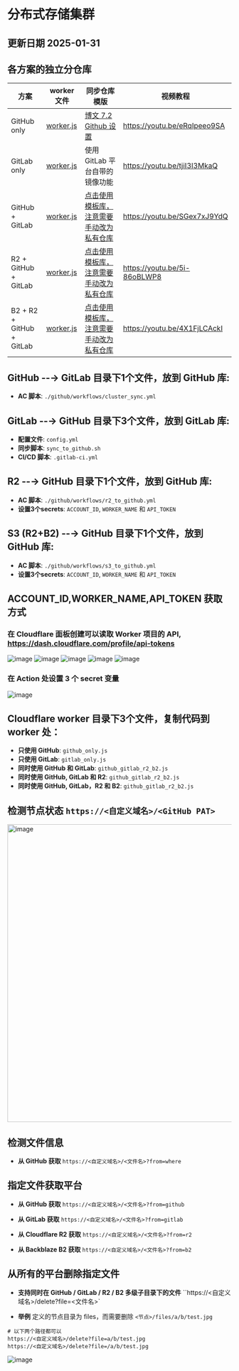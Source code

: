 # 分布式存储集群

## 更新日期 2025-01-31

## 各方案的独立分仓库
| 方案 | worker 文件 | 同步仓库模版 | 视频教程 |
| --- |--- |--- |--- |
| GitHub only | [worker.js](https://raw.githubusercontent.com/fscarmen2/pic-hosting-cluster/refs/heads/main/cloudflare_worker/github_only.js) | [博文 7.2 Github 设置](https://www.fscarmen.com/2024/10/blog-post.html) | https://youtu.be/eRqIpeeo9SA |
| GitLab only |[worker.js](https://raw.githubusercontent.com/fscarmen2/pic-hosting-cluster/refs/heads/main/cloudflare_worker/gitlab_only.js) | 使用 GitLab 平台自带的镜像功能 | https://youtu.be/tjiI3I3MkaQ |
| GitHub + GitLab | [worker.js](https://raw.githubusercontent.com/fscarmen2/pic-hosting-cluster/refs/heads/main/cloudflare_worker/github_gitlab_r2_b2.js) | [点击使用模板库，注意需要手动改为私有仓库](https://github.com/new?template_name=files-hosting-template-1&template_owner=fscarmen2) | https://youtu.be/SGex7xJ9YdQ |
| R2 + GitHub + GitLab | [worker.js](https://raw.githubusercontent.com/fscarmen2/pic-hosting-cluster/refs/heads/main/cloudflare_worker/github_gitlab_r2_b2.js) | [点击使用模板库，注意需要手动改为私有仓库](https://github.com/new?template_name=files-hosting-template-2&template_owner=fscarmen2) | https://youtu.be/5i-86oBLWP8 |
| B2 + R2 + GitHub + GitLab | [worker.js](https://raw.githubusercontent.com/fscarmen2/pic-hosting-cluster/refs/heads/main/cloudflare_worker/github_gitlab_r2_b2.js) | [点击使用模板库，注意需要手动改为私有仓库](https://github.com/new?template_name=files-hosting-template-2&template_owner=fscarmen2) | https://youtu.be/4X1FjLCAckI |

## GitHub --→ GitLab 目录下1个文件，放到 GitHub 库: 
- **AC 脚本**: `./github/workflows/cluster_sync.yml`

## GitLab --→ GitHub 目录下3个文件，放到 GitLab 库: 
- **配置文件**: `config.yml`
- **同步脚本**: `sync_to_github.sh`
- **CI/CD 脚本**: `.gitlab-ci.yml`

## R2 --→ GitHub 目录下1个文件，放到 GitHub 库: 
- **AC 脚本**: `./github/workflows/r2_to_github.yml`
- **设置3个secrets**: `ACCOUNT_ID`, `WORKER_NAME` 和 `API_TOKEN`

## S3 (R2+B2) --→ GitHub 目录下1个文件，放到 GitHub 库: 
- **AC 脚本**: `./github/workflows/s3_to_github.yml`
- **设置3个secrets**: `ACCOUNT_ID`, `WORKER_NAME` 和 `API_TOKEN`

## ACCOUNT_ID,WORKER_NAME,API_TOKEN 获取方式

### 在 Cloudflare 面板创建可以读取 Worker 项目的 API, https://dash.cloudflare.com/profile/api-tokens

![image](https://github.com/user-attachments/assets/9e49b29a-54ae-46f0-aeda-28d95f4a9041)
![image](https://github.com/user-attachments/assets/11dceb4b-ab2e-41a8-b8e4-7317bcf4b50f)
![image](https://github.com/user-attachments/assets/b1e6f1c3-3d8d-4ba3-8d98-35ab4f061b14)
![image](https://github.com/user-attachments/assets/81e66642-cd5c-43d3-bb72-7fecf24e16a3)
![image](https://github.com/user-attachments/assets/3c832e81-bfc6-480d-939c-1d0731a07c17)

### 在 Action 处设置 3 个 secret 变量

![image](https://github.com/user-attachments/assets/25b8d0fa-8302-4cb9-a6db-83e449e9664c)

## Cloudflare worker 目录下3个文件，复制代码到 worker 处：
- **只使用 GitHub**: `github_only.js`
- **只使用 GitLab**: `gitlab_only.js`
- **同时使用 GitHub 和 GitLab**: `github_gitlab_r2_b2.js`
- **同时使用 GitHub, GitLab 和 R2**: `github_gitlab_r2_b2.js`
- **同时使用 GitHub, GitLab，R2 和 B2**: `github_gitlab_r2_b2.js`

## 检测节点状态 `https://<自定义域名>/<GitHub PAT>`

<img width="670" alt="image" src="https://github.com/user-attachments/assets/7a518dfc-7c56-4c30-bd23-d2766f39a3a8">

## 检测文件信息
- **从 GitHub 获取** `https://<自定义域名>/<文件名>?from=where`

## 指定文件获取平台
- **从 GitHub 获取** `https://<自定义域名>/<文件名>?from=github`

- **从 GitLab 获取** `https://<自定义域名>/<文件名>?from=gitlab`

- **从 Cloudflare R2 获取** `https://<自定义域名>/<文件名>?from=r2`

- **从 Backblaze B2 获取** `https://<自定义域名>/<文件名>?from=b2`

## 从所有的平台删除指定文件

- **支持同时在 GitHub / GitLab / R2 / B2 多级子目录下的文件** ``https://<自定义域名>/delete?file=<文件名>`

- **举例** 定义的节点目录为 files，而需要删除 `<节点>/files/a/b/test.jpg`

```
# 以下两个路径都可以
https://<自定义域名>/delete?file=a/b/test.jpg
https://<自定义域名>/delete?file=/a/b/test.jpg
```

![image](https://github.com/user-attachments/assets/ccbd96df-f930-490b-a947-8df9dd9b8459)